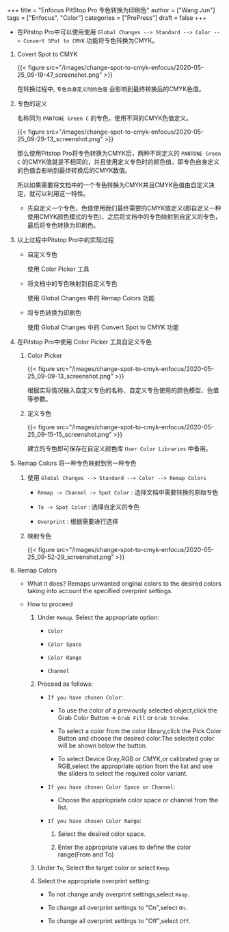 +++
title = "Enfocus PitStop Pro 专色转换为印刷色"
author = ["Wang Jun"]
tags = ["Enfocus", "Color"]
categories = ["PrePress"]
draft = false
+++

-   在Pitstop Pro中可以使用使用 `Global Changes --> Standard --> Color --> Convert SPot to CMYK` 功能将专色转换为CMYK。

<!--more-->

1.  Covert Spot to CMYK

    {{< figure src="/images/change-spot-to-cmyk-enfocus/2020-05-25_09-19-47_screenshot.png" >}}

    在转换过程中, `专色自身定义时的色值` 会影响到最终转换后的CMYK色值。

2.  专色的定义

    名称同为 `PANTONE Green C` 的专色，使用不同的CMYK色值定义。

    {{< figure src="/images/change-spot-to-cmyk-enfocus/2020-05-25_09-29-13_screenshot.png" >}}

    那么使用Pitstop Pro将专色转换为CMYK后，两种不同定义的 `PANTONE Green C` 的CMYK值就是不相同的，并且使用定义专色时的颜色值，即专色自身定义的色值会影响到最终转换后的CMYK数值。

    所以如果需要将文档中的一个专色转换为CMYK并且CMYK色值由自定义决定，就可以利用这一特性。

    -   先自定义一个专色，色值使用我们最终需要的CMYK值定义(即自定义一种使用CMYK颜色模式的专色)，之后将文档中的专色映射到自定义的专色，最后将专色转换为印刷色。

3.  以上过程中Pitstop Pro中的实现过程
    -   自定义专色

        使用 Color Picker 工具

    -   将文档中的专色映射到自定义专色

        使用 Global Changes 中的 Remap Colors 功能

    -   将专色转换为印刷色

        使用 Global Changes 中的 Convert Spot to CMYK 功能
4.  在Pitstop Pro中使用 Color Picker 工具自定义专色
    1.  Color Picker

        {{< figure src="/images/change-spot-to-cmyk-enfocus/2020-05-25_09-09-13_screenshot.png" >}}

        根据实际情况输入自定义专色的名称、自定义专色使用的颜色模型、色值等参数。

    2.  定义专色

        {{< figure src="/images/change-spot-to-cmyk-enfocus/2020-05-25_09-15-15_screenshot.png" >}}

        建立的专色即可保存在自定义颜色库 `User Color Libraries` 中备用。

5.  Remap Colors 将一种专色映射到另一种专色
    1.  使用 `Global Changes --> Standard --> Color --> Remap Colors`
        -   `Remap -> Channel -> Spot Color` : 选择文档中需要转换的原始专色

        -   `To -> Spot Color` : 选择自定义的专色

        -   `Overprint` : 根据需要进行选择

    2.  映射专色

        {{< figure src="/images/change-spot-to-cmyk-enfocus/2020-05-25_09-52-29_screenshot.png" >}}

6.  Remap Colors
    -   What it does? Remaps unwanted original colors to the desired colors taking into account the specified overprint settings.

    -   How to proceed
        1.  Under `Remap`. Select the appropriate option:
            -   `Color`

            -   `Color Space`

            -   `Color Range`

            -   `Channel`

        2.  Proceed as follows:
            -   `If you have chosen Color`:
                -   To use the color of a previously selected object,click the Grab Color Button -&gt; `Grab Fill` or `Grab Stroke`.

                -   To select a color from the color library,click the Pick Color Button and choose the desired color.The selected color will be shown below the button.

                -   To select Device Gray,RGB or CMYK,or calibrated gray or RGB,select the appropriate option from the list and use the sliders to select the required color variant.

            -   `If you have chosen Color Space or Channel`:
                -   Choose the appriopriate color space or channel from the list.

            -   `If you have chosen Color Range`:
                1.  Select the desired color space.

                2.  Enter the appropriate values to define the color range(From and To)

        3.  Under `To`, Select the target color or select `Keep`.

        4.  Select the appropriate overprint setting:
            -   To not change andy overprint settings,select `Keep`.

            -   To change all overprint settings to "On",select `On`.

            -   To change all overprint settings to "Off",select `Off`.
